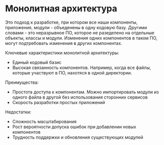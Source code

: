 # Монолитная архитектура

Это подход к разработке, при котором все наши компоненты, 
приложения, модули - объеденены в одну кодовую базу.
Другими словами - это неразрывное ПО, которое не разеделено
на отдельные объекты, классы и модули. Изменения одних компонентов
в таком ПО, могут подтребовать изменения в других компонентах.

Ключевые характеристики монолитной архитектуры:
- Единый кодовый базис
- Высокая связанность компонентов. Например, когда все файлы, 
которые участвуют в ПО, нахотяся в одной директории.

Преимущества:
- Простота доступа к компонентам. Можно импортировать 
модули из одного файла в другой без использования сторонних сервисов
- Скорость разработки простых приложений

Недостатки:
- Сложность масштабирования
- Рост вероятности допуска ошибок при добавлении новых компонентов
- Трудность поддержки и обновления существующих модулей

